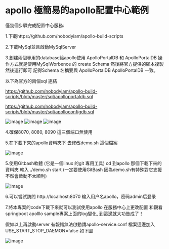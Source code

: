 # apollo 極簡易的apollo配置中心範例

僅幾個步驟完成配置中心服務:

1.下載https://github.com/nobodyiam/apollo-build-scripts

2.下載MySql並且啟動MySqlServer

3.創建兩個專用的database給apollo使用 ApolloPortalDB 和 ApolloPortalDB 操作方式就是使用MySqlWorbence 的 create Schema 然後將官方提供的腳本複製然後運行即可 記得Schema 名稱要與
ApolloPortalDB ApolloPortalDB 一致。

以下為官方的兩個sql 連結

https://github.com/nobodyiam/apollo-build-scripts/blob/master/sql/apolloportaldb.sql

https://github.com/nobodyiam/apollo-build-scripts/blob/master/sql/apolloconfigdb.sql

![image](https://user-images.githubusercontent.com/60643078/180631565-6ea04d7b-e3a9-4a7e-8749-ff6576ab31dc.png)
![image](https://user-images.githubusercontent.com/60643078/180631587-692e978a-1cd5-436c-9aba-3acbc09a860c.png)
![image](https://user-images.githubusercontent.com/60643078/180631648-c9a80592-0a97-45fc-a6c3-a073fae43254.png)



4.確保8070, 8080, 8090 這三個端口無使用

5.在下載下來的apollo資料夾下 去修改demo.sh 這個檔案

![image](https://user-images.githubusercontent.com/60643078/180631513-0079dead-3677-4656-9c03-b03a94820c05.png)

5.使用Gitbash軟體 (它是一個linux 的git 專用工具) cd 到apollo 那個下載下來的資料夾 輸入 ./demo.sh start   (一定要使用GitBash 因為demo.sh有特殊對它支援不然會啟動不太順利)

![image](https://user-images.githubusercontent.com/60643078/180631697-f9e3b476-c544-41ae-8894-02c2a5916016.png)


6.可以嘗試訪問 http://localhost:8070 输入用户名apollo，密码admin后登录


7.將本專案的code下載下來就可以測試使用apollo 在服務中心上更改配置 和觀看springboot apolllo sample專案上面的log變化, 到這邊就大功告成了！



假如以上再啟動server 有報錯無法啟動請apollo-service.conf 檔案這邊加入 USE_START_STOP_DAEMON=false 如下圖

![image](https://user-images.githubusercontent.com/60643078/180631911-7265d808-e28a-4b91-b795-1d49f713a795.png)
